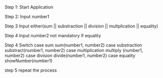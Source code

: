 Step 1:
Start Application

Step 2:
Input number1 

Step 3 
Input either(sum || substraction || division || multplication || equality)


Step 4 
Input number2 not mandatory if equality

Step 4
Switch
    case sum sum(number1, number2)
    case substraction substract(number1, number2)
    case multiplication multiply (number1, number2)
    case division divide(number1, number2)
    case equality showNumber(number1)
    
step 5
repeat the process